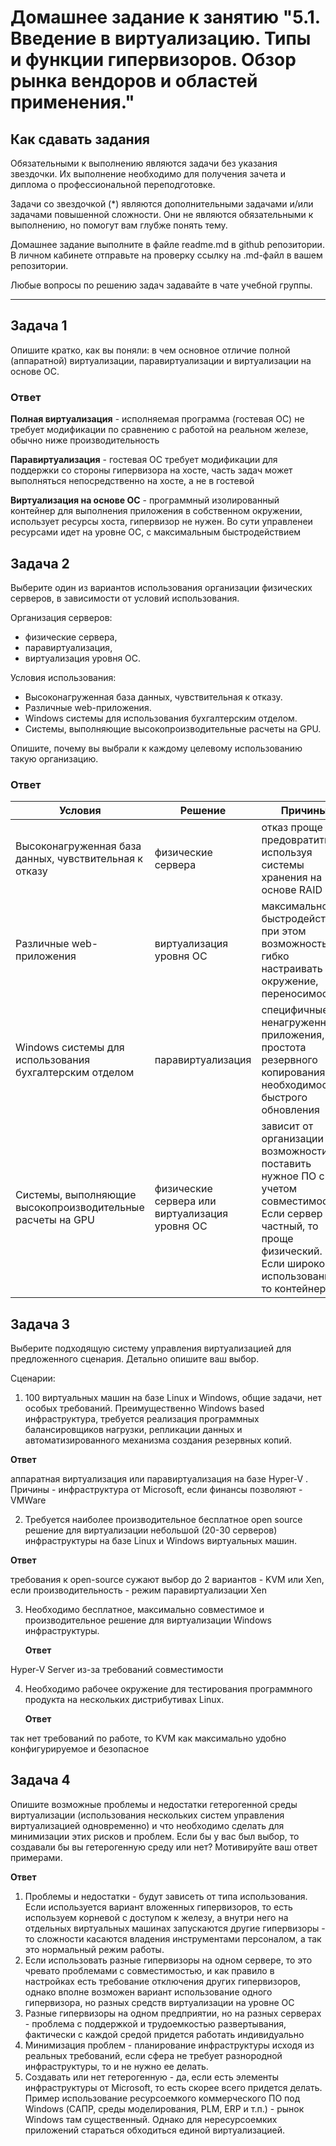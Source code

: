 
# Домашнее задание к занятию "5.1. Введение в виртуализацию. Типы и функции гипервизоров. Обзор рынка вендоров и областей применения."


## Как сдавать задания

Обязательными к выполнению являются задачи без указания звездочки. Их выполнение необходимо для получения зачета и диплома о профессиональной переподготовке.

Задачи со звездочкой (*) являются дополнительными задачами и/или задачами повышенной сложности. Они не являются обязательными к выполнению, но помогут вам глубже понять тему.

Домашнее задание выполните в файле readme.md в github репозитории. В личном кабинете отправьте на проверку ссылку на .md-файл в вашем репозитории.

Любые вопросы по решению задач задавайте в чате учебной группы.

---

## Задача 1

Опишите кратко, как вы поняли: в чем основное отличие полной (аппаратной) виртуализации, паравиртуализации и виртуализации на основе ОС.

### **Ответ**
**Полная виртуализация**  - исполняемая программа (гостевая ОС) не требует модификации по сравнению с работой на реальном железе, обычно ниже производительность

**Паравиртуализация** - гостевая ОС требует модификации для поддержки со стороны гипервизора на хосте, часть задач может выполняться непосредственно на хосте, а не в гостевой

**Виртуализация на основе ОС** - программный изолированный контейнер для выполнения приложения в собственном окружении, использует ресурсы хоста, гипервизор не нужен. Во сути управленеи ресурсами идет на уровне ОС, с максимальным быстродействием

## Задача 2

Выберите один из вариантов использования организации физических серверов, в зависимости от условий использования.

Организация серверов:
- физические сервера,
- паравиртуализация,
- виртуализация уровня ОС.

Условия использования:
- Высоконагруженная база данных, чувствительная к отказу.
- Различные web-приложения.
- Windows системы для использования бухгалтерским отделом.
- Системы, выполняющие высокопроизводительные расчеты на GPU.

Опишите, почему вы выбрали к каждому целевому использованию такую организацию.

### **Ответ**
|Условия | Решение     | Причины |
|----|-------|----|
|Высоконагруженная база данных, чувствительная к отказу | физические сервера | отказ проще предовратить используя системы хранения на основе RAID |
|Различные web-приложения |  виртуализация уровня ОС | максимальное быстродействие, при этом возможность гибко настраивать окружение, переносимость.  |
| Windows системы для использования бухгалтерским отделом | паравиртуализация | специфичные ненагруженные приложения,  простота резервного копирования, не необходимости быстрого обновления  | 
Системы, выполняющие высокопроизводительные расчеты на GPU | физические сервера или виртуализация уровня ОС | зависит  от организации и возможности поставить нужное ПО с учетом совместимостей. Если сервер частный, то проще физический. Если широкого использования, то контейнеры

## Задача 3

Выберите подходящую систему управления виртуализацией для предложенного сценария. Детально опишите ваш выбор.

Сценарии:

1. 100 виртуальных машин на базе Linux и Windows, общие задачи, нет особых требований. Преимущественно Windows based инфраструктура, требуется реализация программных балансировщиков нагрузки, репликации данных и автоматизированного механизма создания резервных копий.

**Ответ**

аппаратная виртуализация или паравиртуализация на базе Hyper-V . Причины - инфраструктура от Microsoft, если финансы позволяют - VMWare

2. Требуется наиболее производительное бесплатное open source решение для виртуализации небольшой (20-30 серверов) инфраструктуры на базе Linux и Windows виртуальных машин.

**Ответ**

требования к open-source сужают выбор до 2 вариантов - KVM или  Xen, если производительность - режим паравиртуализации Xen

3. Необходимо бесплатное, максимально совместимое и производительное решение для виртуализации Windows инфраструктуры.
   
   **Ответ**

Hyper-V Server из-за требований совместимости

4. Необходимо рабочее окружение для тестирования программного продукта на нескольких дистрибутивах Linux.

   **Ответ**

так нет требований по работе, то KVM как максимально удобно конфигурируемое и безопасное

## Задача 4

Опишите возможные проблемы и недостатки гетерогенной среды виртуализации (использования нескольких систем управления виртуализацией одновременно) и что необходимо сделать для минимизации этих рисков и проблем. Если бы у вас был выбор, то создавали бы вы гетерогенную среду или нет? Мотивируйте ваш ответ примерами.

**Ответ**

1. Проблемы и недостатки - будут зависеть от типа использования. Если используется вариант вложенных гипервизоров, то есть используем корневой с доступом к железу, а внутри него на отдельных виртуальных машинах запускаются другие гипервизоры - то сложности касаются владения инструментами персоналом, а так это нормальный режим работы.  
2.  Если использовать разные гипервизоры на одном сервере, то это чревато проблемами с совместимостью, и как правило в настройках есть требование отключения других гипервизоров, однако вполне возможен вариант использование одного гипервизора, но разных средств виртуализации на уровне ОС
3.  Разные гипервизоры на одном предприятии, но на разных серверах - проблема с поддержкой и трудоемкостью развертывания, фактически с каждой средой придется  работать индивидуально
4.  Минимизация проблем - планирование инфраструктуры исходя из реальных требований, если сфера не требует разнородной инфраструктуры, то и не нужно ее делать.
5.  Создавать или нет гетерогенную - да, если есть элементы инфраструктуры от Microsoft, то есть скорее всего придется делать.  Пример использование ресурсоемкого коммерческого ПО под Windows (САПР, среды моделирования, PLM, ERP и т.п.) - рынок Windows там существенный. Однако для нересурсоемких приложений стараться обходиться единой виртуализацией.
